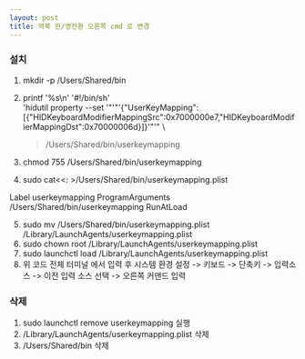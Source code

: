 ```yaml
---
layout: post
title: 맥북 한/영전환 오른쪽 cmd 로 변경
---
```


### 설치
1. mkdir -p /Users/Shared/bin

2. printf '%s\n' '#!/bin/sh' \
    'hidutil property --set '"'"'{"UserKeyMapping":[{"HIDKeyboardModifierMappingSrc":0x7000000e7,"HIDKeyboardModifierMappingDst":0x70000006d}]}'"'" \
    >/Users/Shared/bin/userkeymapping
3. chmod 755 /Users/Shared/bin/userkeymapping

4. sudo cat<<: >/Users/Shared/bin/userkeymapping.plist
<?xml version="1.0" encoding="UTF-8"?>
<!DOCTYPE plist PUBLIC "-//Apple//DTD PLIST 1.0//EN" "
http://www.apple.com/DTDs/PropertyList-1.0.dtd
">
<plist version="1.0">
<dict>
    <key>Label</key>
    <string>userkeymapping</string>
    <key>ProgramArguments</key>
    <array>
        <string>/Users/Shared/bin/userkeymapping</string>
    </array>
    <key>RunAtLoad</key>
    <true/>
</dict>
</plist>

5. sudo mv /Users/Shared/bin/userkeymapping.plist /Library/LaunchAgents/userkeymapping.plist
6. sudo chown root /Library/LaunchAgents/userkeymapping.plist
7. sudo launchctl load /Library/LaunchAgents/userkeymapping.plist
8. 위 코드 전체 터미널 에서 입력 후 시스템 환경 설정 -> 키보드 -> 단축키 -> 입력소스 -> 이전 입력 소스 선택 -> 오른쪽 커맨드 입력 


### 삭제
1. sudo launchctl remove userkeymapping 실행
2. /Library/LaunchAgents/userkeymapping.plist 삭제
3. /Users/Shared/bin 삭제  